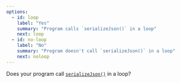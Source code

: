 ```yaml
---
options:
  - id: loop
    label: "Yes"
    summary: "Program calls `serializeJson()` in a loop"
    next: loop
  - id: no-loop
    label: "No"
    summary: "Program doesn't call `serializeJson()` in a loop"
    next: noloop
---
```


Does your program call [`serializeJson()`](/v6/api/json/serializejson/) in a loop?
